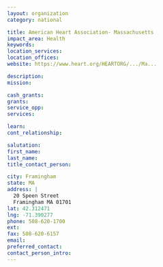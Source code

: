 ```yaml
---
layout: organization
category: national

title: American Heart Association- Massachusetts
impact_area: Health
keywords: 
location_services: 
location_offices: 
website: https://www.heart.org/HEARTORG/.../Ma...‎

description: 
mission: 

cash_grants: 
grants: 
service_opp: 
services: 

learn: 
cont_relationship: 

salutation: 
first_name: 
last_name: 
title_contact_person: 

city: Framingham
state: MA
address: |
  20 Speen Street  
  Framingham MA 01701
lat: 42.312471
lng: -71.390277
phone: 508-620-1700
ext: 
fax: 508-620-6157
email: 
preferred_contact: 
contact_person_intro: 
---
```

